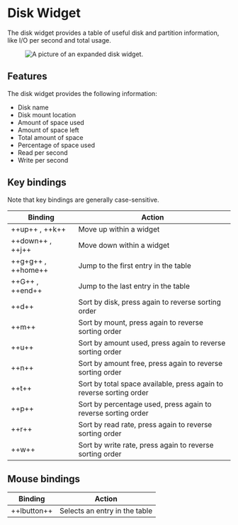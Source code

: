 # Disk Widget

The disk widget provides a table of useful disk and partition information, like I/O per second and total usage.

<figure>
    <img src="../../../assets/screenshots/disk.webp" alt="A picture of an expanded disk widget."/>
</figure>

## Features

The disk widget provides the following information:

- Disk name
- Disk mount location
- Amount of space used
- Amount of space left
- Total amount of space
- Percentage of space used
- Read per second
- Write per second

## Key bindings

Note that key bindings are generally case-sensitive.

| Binding            | Action                                                              |
| ------------------ | ------------------------------------------------------------------- |
| ++up++ , ++k++     | Move up within a widget                                             |
| ++down++ , ++j++   | Move down within a widget                                           |
| ++g+g++ , ++home++ | Jump to the first entry in the table                                |
| ++G++ , ++end++    | Jump to the last entry in the table                                 |
| ++d++              | Sort by disk, press again to reverse sorting order                  |
| ++m++              | Sort by mount, press again to reverse sorting order                 |
| ++u++              | Sort by amount used, press again to reverse sorting order           |
| ++n++              | Sort by amount free, press again to reverse sorting order           |
| ++t++              | Sort by total space available, press again to reverse sorting order |
| ++p++              | Sort by percentage used, press again to reverse sorting order       |
| ++r++              | Sort by read rate, press again to reverse sorting order             |
| ++w++              | Sort by write rate, press again to reverse sorting order            |

## Mouse bindings

| Binding     | Action                        |
| ----------- | ----------------------------- |
| ++lbutton++ | Selects an entry in the table |
